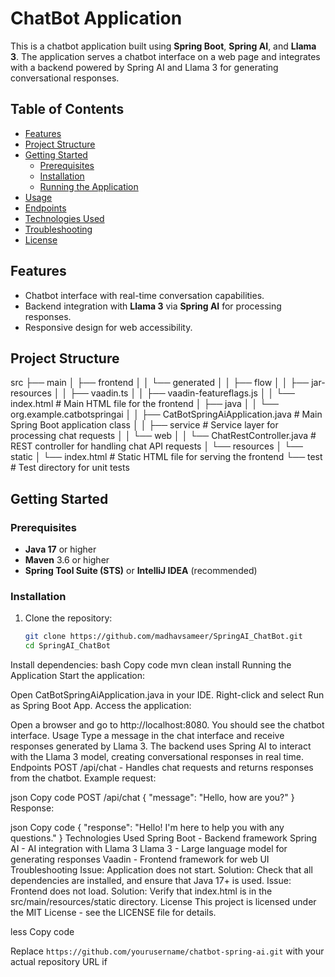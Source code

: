 # ChatBot Application

This is a chatbot application built using **Spring Boot**, **Spring AI**, and **Llama 3**. The application serves a chatbot interface on a web page and integrates with a backend powered by Spring AI and Llama 3 for generating conversational responses.

## Table of Contents
- [Features](#features)
- [Project Structure](#project-structure)
- [Getting Started](#getting-started)
  - [Prerequisites](#prerequisites)
  - [Installation](#installation)
  - [Running the Application](#running-the-application)
- [Usage](#usage)
- [Endpoints](#endpoints)
- [Technologies Used](#technologies-used)
- [Troubleshooting](#troubleshooting)
- [License](#license)

## Features
- Chatbot interface with real-time conversation capabilities.
- Backend integration with **Llama 3** via **Spring AI** for processing responses.
- Responsive design for web accessibility.

## Project Structure
src ├── main │ ├── frontend │ │ └── generated │ │ ├── flow │ │ ├── jar-resources │ │ ├── vaadin.ts │ │ ├── vaadin-featureflags.js │ │ └── index.html # Main HTML file for the frontend │ ├── java │ │ └── org.example.catbotspringai │ │ ├── CatBotSpringAiApplication.java # Main Spring Boot application class │ │ ├── service # Service layer for processing chat requests │ │ └── web │ │ └── ChatRestController.java # REST controller for handling chat API requests │ └── resources │ └── static │ └── index.html # Static HTML file for serving the frontend └── test # Test directory for unit tests


## Getting Started

### Prerequisites
- **Java 17** or higher
- **Maven** 3.6 or higher
- **Spring Tool Suite (STS)** or **IntelliJ IDEA** (recommended)

### Installation
1. Clone the repository:
   ```bash
   git clone https://github.com/madhavsameer/SpringAI_ChatBot.git
   cd SpringAI_ChatBot
Install dependencies:
bash
Copy code
mvn clean install
Running the Application
Start the application:

Open CatBotSpringAiApplication.java in your IDE.
Right-click and select Run as Spring Boot App.
Access the application:

Open a browser and go to http://localhost:8080. You should see the chatbot interface.
Usage
Type a message in the chat interface and receive responses generated by Llama 3.
The backend uses Spring AI to interact with the Llama 3 model, creating conversational responses in real time.
Endpoints
POST /api/chat - Handles chat requests and returns responses from the chatbot.
Example request:

json
Copy code
POST /api/chat
{
  "message": "Hello, how are you?"
}
Response:

json
Copy code
{
  "response": "Hello! I'm here to help you with any questions."
}
Technologies Used
Spring Boot - Backend framework
Spring AI - AI integration with Llama 3
Llama 3 - Large language model for generating responses
Vaadin - Frontend framework for web UI
Troubleshooting
Issue: Application does not start.
Solution: Check that all dependencies are installed, and ensure that Java 17+ is used.
Issue: Frontend does not load.
Solution: Verify that index.html is in the src/main/resources/static directory.
License
This project is licensed under the MIT License - see the LICENSE file for details.

less
Copy code

Replace `https://github.com/yourusername/chatbot-spring-ai.git` with your actual repository URL if
 
